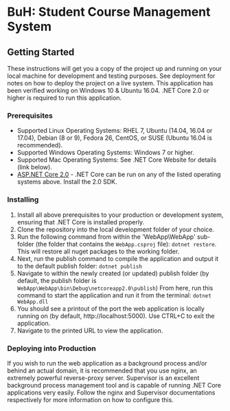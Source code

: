 # BuH: Student Course Management System

## Getting Started

These instructions will get you a copy of the project up and running on your local machine for development and testing purposes. See deployment for notes on how to deploy the project on a live system. This application has been verified working on Windows 10 & Ubuntu 16.04. .NET Core 2.0 or higher is required to run this application.

### Prerequisites

* Supported Linux Operating Systems: RHEL 7, Ubuntu (14.04, 16.04 or 17.04), Debian (8 or 9), Fedora 26, CentOS, or SUSE (Ubuntu 16.04 is recommended).
* Supported Windows Operating Systems: Windows 7 or higher.
* Supported Mac Operating Systems: See .NET Core Website for details (link below).
* [ASP.NET Core 2.0](https://www.microsoft.com/net/core) - .NET Core can be run on any of the listed operating systems above. Install the 2.0 SDK.

### Installing

1. Install all above prerequisites to your production or development system, ensuring that .NET Core is installed properly.
2. Clone the repository into the local development folder of your choice.
5. Run the following command from within the 'WebApp\WebApp' sub-folder (the folder that contains the `WebApp.csproj` file): `dotnet restore`. This will restore all nuget packages to the working folder.
6. Next, run the publish command to compile the application and output it to the default publish folder: `dotnet publish`
7. Navigate to within the newly created (or updated) publish folder (by default, the publish folder is `WebApp\WebApp\bin\Debug\netcoreapp2.0\publish`) From here, run this command to start the application and run it from the terminal: `dotnet WebApp.dll`
8. You should see a printout of the port the web application is locally running on (by default, http://localhost:5000). Use CTRL+C to exit the application.
9. Navigate to the printed URL to view the application.

### Deploying into Production

If you wish to run the web application as a background process and/or behind an actual domain, it is recommended that you use nginx, an extremely powerful reverse-proxy server. Supervisor is an excellent
background process management tool and is capable of running .NET Core applications very easily. Follow the nginx and Supervisor documentations respectively for more information on how to configure this.